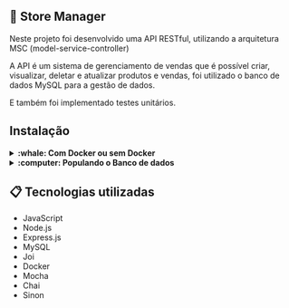 ##  :page_with_curl: Store Manager
Neste projeto foi desenvolvido uma API RESTful, utilizando a arquitetura MSC (model-service-controller)

A API é um sistema de gerenciamento de vendas que é possível criar, visualizar, deletar e atualizar produtos e vendas, foi utilizado o banco de dados MySQL para a gestão de dados.

E também foi implementado testes unitários.

## Instalação
<details>
  <summary><strong>:whale: Com Docker ou sem Docker</strong></summary><br />
  
  ## Sem Docker

  ### 1 - Clone o repositório
```bash
git clone git@github.com:Bissixp/store-manager.git
```
  ### 2 - Mude para pasta do repositório
```bash
cd store-manager
```
  ### 3 - Instale as dependências
```bash
npm install
```
  ### 4 - Rode o servidor
```bash
npm start
```
### 5 - Faça requisições para o servidor aberto na porta 3001
Recomendo utilizar a extensão Thunder Client no VS Code para fazer as requisições

---

## Com docker

### 1 - Clone o repositório
```bash
git clone git@github.com:Bissixp/store-manager.git
```
### 2 - Mude para pasta do repositório
```bash
cd store-manager
```
### 3 - Rode o contêiner na pasta raiz da aplicação
```bash
docker-compose up -d
```
### 4 - Abra o terminal do container
```bash
docker exec -it store_manager bash
```
### 5 - Instale as dependências no terminal do container
```bash
npm install
```
### 6 - Rode o servidor
```bash
npm start
```
### 7 - Faça requisições para o servidor aberto na porta 3001
Recomendo utilizar a extensão Thunder Client no VS Code para fazer as requisições

 </details>
 <details>
 <summary><strong>:computer: Populando o Banco de dados</strong></summary><br />
Conecte ao servidor MySQL rodando na porta 3306 usando o cliente MySQL e utilize as seguintes credenciais:

* host: `db`
* user: `root`
* password: `password`

execute os scripts que estão nos arquivos migration.sql e seed.sql no workbench.
 </details>


## 📋 Tecnologias utilizadas

- JavaScript
- Node.js
- Express.js
- MySQL
- Joi
- Docker
- Mocha
- Chai
- Sinon
